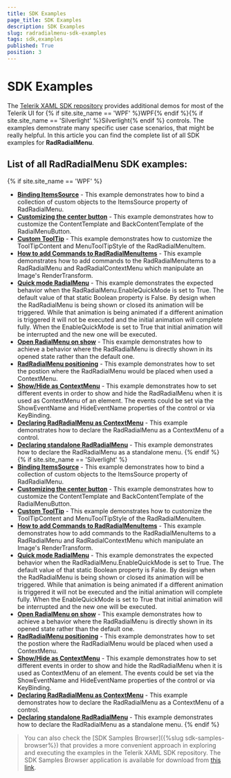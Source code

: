```yaml
---
title: SDK Examples
page_title: SDK Examples
description: SDK Examples
slug: radradialmenu-sdk-examples
tags: sdk,examples
published: True
position: 3
---
```


# SDK Examples

The [Telerik XAML SDK repository](https://github.com/telerik/xaml-sdk/tree/master/) provides additional demos for most of the Telerik UI for {% if site.site_name == 'WPF' %}WPF{% endif %}{% if site.site_name == 'Silverlight' %}Silverlight{% endif %} controls. The examples demonstrate many specific user case scenarios, that might be really helpful. In this article you can find the complete list of all SDK examples for __RadRadialMenu__.

## List of all RadRadialMenu SDK examples:

{% if site.site_name == 'WPF' %}

* __[Binding ItemsSource](https://github.com/telerik/xaml-sdk/tree/master/RadialMenu/BindingItemsSource)__ - 
This example demonstrates how to bind a collection of custom objects to the ItemsSource property of RadRadialMenu.
* __[Customizing the center button](https://github.com/telerik/xaml-sdk/tree/master/RadialMenu/CustomRadialButtonContent)__ - 
This example demonstrates how to customize the ContentTemplate and BackContentTemplate of the RadialMenuButton.
* __[Custom ToolTip](https://github.com/telerik/xaml-sdk/tree/master/RadialMenu/CustomTooltip)__ - 
This example demonstrates how to customize the ToolTipContent and MenuToolTipStyle of the RadRadialMenuItem.
* __[How to add Commands to RadRadialMenuItems](https://github.com/telerik/xaml-sdk/tree/master/RadialMenu/ItemCommands)__ - 
This example demonstrates how to add commands to the RadRadialMenuItems to a RadRadialMenu and RadRadialContextMenu which manipulate an Image's RenderTransform.
* __[Quick mode RadialMenu](https://github.com/telerik/xaml-sdk/tree/master/RadialMenu/MenuQuickMode)__ - 
This example demonstrates the expected behavior when the RadRadialMenu.EnableQuickMode is set to True. The default value of that static Boolean property is False. By design when the RadRadialMenu is being shown or closed its animation will be triggered. While that animation is being animated if a different animation is triggered it will not be executed and the initial animation will complete fully. When the EnableQuickMode is set to True that initial animation will be interrupted and the new one will be executed.
* __[Open RadialMenu on show](https://github.com/telerik/xaml-sdk/tree/master/RadialMenu/OpenMenuOnShow)__ - 
This example demonstrates how to achieve a behavior where the RadRadialMenu is directly shown in its opened state rather than the default one.
* __[RadRadialMenu positioning](https://github.com/telerik/xaml-sdk/tree/master/RadialMenu/Positioning)__ - 
This example demonstrates how to set the postion where the RadRadialMenu would be placed when used a ContextMenu.
* __[Show/Hide as ContextMenu](https://github.com/telerik/xaml-sdk/tree/master/RadialMenu/ShowHideAsContextMenu)__ - 
This example demonstrates how to set different events in order to show and hide the RadRadialMenu when it is used as ContextMenu of an element. The events could be set via the ShowEventName and HideEventName properties of the control or via KeyBinding.
* __[Declaring RadRadialMenu as ContextMenu](https://github.com/telerik/xaml-sdk/tree/master/RadialMenu/SimpleRadialContextMenu)__ - 
This example demonstrates how to declare the RadRadialMenu as a ContextMenu of a control.
* __[Declaring standalone RadRadialMenu](https://github.com/telerik/xaml-sdk/tree/master/RadialMenu/SimpleRadialMenu)__ - 
This example demonstrates how to declare the RadRadialMenu as a standalone menu.
{% endif %}
{% if site.site_name == 'Silverlight' %}
* __[Binding ItemsSource](https://github.com/telerik/xaml-sdk/tree/master/RadialMenu/BindingItemsSource)__ - 
This example demonstrates how to bind a collection of custom objects to the ItemsSource property of RadRadialMenu.
* __[Customizing the center button](https://github.com/telerik/xaml-sdk/tree/master/RadialMenu/CustomRadialButtonContent)__ - 
This example demonstrates how to customize the ContentTemplate and BackContentTemplate of the RadialMenuButton.
* __[Custom ToolTip](https://github.com/telerik/xaml-sdk/tree/master/RadialMenu/CustomTooltip)__ - 
This example demonstrates how to customize the ToolTipContent and MenuToolTipStyle of the RadRadialMenuItem.
* __[How to add Commands to RadRadialMenuItems](https://github.com/telerik/xaml-sdk/tree/master/RadialMenu/ItemCommands)__ - 
This example demonstrates how to add commands to the RadRadialMenuItems to a RadRadialMenu and RadRadialContextMenu which manipulate an Image's RenderTransform.
* __[Quick mode RadialMenu](https://github.com/telerik/xaml-sdk/tree/master/RadialMenu/MenuQuickMode)__ - 
This example demonstrates the expected behavior when the RadRadialMenu.EnableQuickMode is set to True. The default value of that static Boolean property is False. By design when the RadRadialMenu is being shown or closed its animation will be triggered. While that animation is being animated if a different animation is triggered it will not be executed and the initial animation will complete fully. When the EnableQuickMode is set to True that initial animation will be interrupted and the new one will be executed.
* __[Open RadialMenu on show](https://github.com/telerik/xaml-sdk/tree/master/RadialMenu/OpenMenuOnShow)__ - 
This example demonstrates how to achieve a behavior where the RadRadialMenu is directly shown in its opened state rather than the default one.
* __[RadRadialMenu positioning](https://github.com/telerik/xaml-sdk/tree/master/RadialMenu/Positioning)__ - 
This example demonstrates how to set the postion where the RadRadialMenu would be placed when used a ContextMenu.
* __[Show/Hide as ContextMenu](https://github.com/telerik/xaml-sdk/tree/master/RadialMenu/ShowHideAsContextMenu)__ - 
This example demonstrates how to set different events in order to show and hide the RadRadialMenu when it is used as ContextMenu of an element. The events could be set via the ShowEventName and HideEventName properties of the control or via KeyBinding.
* __[Declaring RadRadialMenu as ContextMenu](https://github.com/telerik/xaml-sdk/tree/master/RadialMenu/SimpleRadialContextMenu)__ - 
This example demonstrates how to declare the RadRadialMenu as a ContextMenu of a control.
* __[Declaring standalone RadRadialMenu](https://github.com/telerik/xaml-sdk/tree/master/RadialMenu/SimpleRadialMenu)__ - 
This example demonstrates how to declare the RadRadialMenu as a standalone menu.
{% endif %}

>You can also check the [SDK Samples Browser]({%slug sdk-samples-browser%}) that provides a more convenient approach in exploring and executing the examples in the Telerik XAML SDK repository. The SDK Samples Browser application is available for download from [this link](http://demos.telerik.com/xaml-sdkbrowser/).